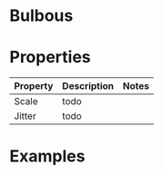 # Bulbous


# Properties


| Property | Description | Notes | 
| -------- | ----------- | ----- |
| Scale | todo | |
| Jitter | todo | |




# Examples
